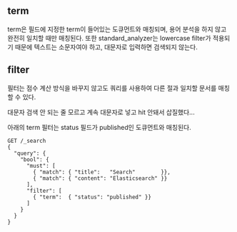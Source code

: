 ## term
term은 필드에 지정한 term이 들어있는 도큐먼트와 매칭되며, 용어 분석을 하지 않고 완전히 일치할 때만 매칭된다. 또한 standard_analyzer는 lowercase filter가 적용되기 때문에 텍스트는 소문자여야 하고, 대문자로 입력하면 검색되지 않는다.

## filter
필터는 점수 계산 방식을 바꾸지 않고도 쿼리를 사용하여 다른 절과 일치할 문서를 매칭할 수 있다. 

대문자 검색 안 되는 줄 모르고 계속 대문자로 넣고 hit 안돼서 삽질했다...
 
아래의 term 필터는 status 필드가 published인 도큐먼트와 매칭된다.

```
GET /_search
{
  "query": { 
    "bool": { 
      "must": [
        { "match": { "title":   "Search"        }}, 
        { "match": { "content": "Elasticsearch" }}  
      ],
      "filter": [ 
        { "term":  { "status": "published" }}
      ]
    }
  }
}
```
